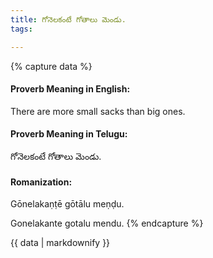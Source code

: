 ```yaml
---
title: గోనెలకంటే గోతాలు మెండు.
tags:

---
```


{% capture data %}
#### Proverb Meaning in English:
There are more small sacks than big ones.

#### Proverb Meaning in Telugu:
గోనెలకంటే గోతాలు మెండు.

#### Romanization:
Gōnelakaṇṭē gōtālu meṇḍu.

Gonelakante gotalu mendu.
{% endcapture %}

{{ data | markdownify }}

